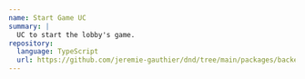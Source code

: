 ```yaml
---
name: Start Game UC
summary: |
  UC to start the lobby's game.
repository:
  language: TypeScript
  url: https://github.com/jeremie-gauthier/dnd/tree/main/packages/backend/src/lobby/start-game
---
```


<NodeGraph />
